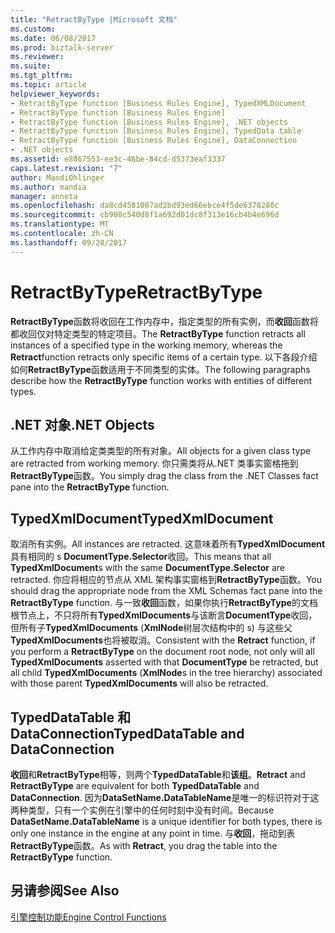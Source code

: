 ```yaml
---
title: "RetractByType |Microsoft 文档"
ms.custom: 
ms.date: 06/08/2017
ms.prod: biztalk-server
ms.reviewer: 
ms.suite: 
ms.tgt_pltfrm: 
ms.topic: article
helpviewer_keywords:
- RetractByType function [Business Rules Engine], TypedXMLDocument
- RetractByType function [Business Rules Engine]
- RetractByType function [Business Rules Engine], .NET objects
- RetractByType function [Business Rules Engine], TypedData table
- RetractByType function [Business Rules Engine], DataConnection
- .NET objects
ms.assetid: e8867553-ee3c-46be-84cd-d5373eaf3337
caps.latest.revision: "7"
author: MandiOhlinger
ms.author: mandia
manager: anneta
ms.openlocfilehash: da8cd4581007ad2bd93ed66ebce4f5de6378280c
ms.sourcegitcommit: cb908c540d8f1a692d01dc8f313e16cb4b4e696d
ms.translationtype: MT
ms.contentlocale: zh-CN
ms.lasthandoff: 09/20/2017
---
```

# <a name="retractbytype"></a><span data-ttu-id="3810d-102">RetractByType</span><span class="sxs-lookup"><span data-stu-id="3810d-102">RetractByType</span></span>
<span data-ttu-id="3810d-103">**RetractByType**函数将收回在工作内存中，指定类型的所有实例，而**收回**函数将都收回仅对特定类型的特定项目。</span><span class="sxs-lookup"><span data-stu-id="3810d-103">The **RetractByType** function retracts all instances of a specified type in the working memory, whereas the **Retract**function retracts only specific items of a certain type.</span></span> <span data-ttu-id="3810d-104">以下各段介绍如何**RetractByType**函数适用于不同类型的实体。</span><span class="sxs-lookup"><span data-stu-id="3810d-104">The following paragraphs describe how the **RetractByType** function works with entities of different types.</span></span>  
  
## <a name="net-objects"></a><span data-ttu-id="3810d-105">.NET 对象</span><span class="sxs-lookup"><span data-stu-id="3810d-105">.NET Objects</span></span>  
 <span data-ttu-id="3810d-106">从工作内存中取消给定类类型的所有对象。</span><span class="sxs-lookup"><span data-stu-id="3810d-106">All objects for a given class type are retracted from working memory.</span></span> <span data-ttu-id="3810d-107">你只需类将从.NET 类事实窗格拖到**RetractByType**函数。</span><span class="sxs-lookup"><span data-stu-id="3810d-107">You simply drag the class from the .NET Classes fact pane into the **RetractByType** function.</span></span>  
  
## <a name="typedxmldocument"></a><span data-ttu-id="3810d-108">TypedXmlDocument</span><span class="sxs-lookup"><span data-stu-id="3810d-108">TypedXmlDocument</span></span>  
 <span data-ttu-id="3810d-109">取消所有实例。</span><span class="sxs-lookup"><span data-stu-id="3810d-109">All instances are retracted.</span></span> <span data-ttu-id="3810d-110">这意味着所有**TypedXmlDocument**具有相同的 s **DocumentType.Selector**收回。</span><span class="sxs-lookup"><span data-stu-id="3810d-110">This means that all **TypedXmlDocument**s with the same **DocumentType.Selector** are retracted.</span></span> <span data-ttu-id="3810d-111">你应将相应的节点从 XML 架构事实窗格到**RetractByType**函数。</span><span class="sxs-lookup"><span data-stu-id="3810d-111">You should drag the appropriate node from the XML Schemas fact pane into the **RetractByType** function.</span></span> <span data-ttu-id="3810d-112">与一致**收回**函数，如果你执行**RetractByType**的文档根节点上，不只将所有**TypedXmlDocuments**与该断言**DocumentType**收回，但所有子**TypedXmlDocuments** (**XmlNode**树层次结构中的 s) 与这些父**TypedXmlDocuments**也将被取消。</span><span class="sxs-lookup"><span data-stu-id="3810d-112">Consistent with the **Retract** function, if you perform a **RetractByType** on the document root node, not only will all **TypedXmlDocuments** asserted with that **DocumentType** be retracted, but all child **TypedXmlDocuments** (**XmlNode**s in the tree hierarchy) associated with those parent **TypedXmlDocuments** will also be retracted.</span></span>  
  
## <a name="typeddatatable-and-dataconnection"></a><span data-ttu-id="3810d-113">TypedDataTable 和 DataConnection</span><span class="sxs-lookup"><span data-stu-id="3810d-113">TypedDataTable and DataConnection</span></span>  
 <span data-ttu-id="3810d-114">**收回**和**RetractByType**相等，则两个**TypedDataTable**和**该组**。</span><span class="sxs-lookup"><span data-stu-id="3810d-114">**Retract** and **RetractByType** are equivalent for both **TypedDataTable** and **DataConnection**.</span></span> <span data-ttu-id="3810d-115">因为**DataSetName.DataTableName**是唯一的标识符对于这两种类型，只有一个实例在引擎中的任何时刻中没有时间。</span><span class="sxs-lookup"><span data-stu-id="3810d-115">Because **DataSetName.DataTableName** is a unique identifier for both types, there is only one instance in the engine at any point in time.</span></span> <span data-ttu-id="3810d-116">与**收回**，拖动到表**RetractByType**函数。</span><span class="sxs-lookup"><span data-stu-id="3810d-116">As with **Retract**, you drag the table into the **RetractByType** function.</span></span>  
  
## <a name="see-also"></a><span data-ttu-id="3810d-117">另请参阅</span><span class="sxs-lookup"><span data-stu-id="3810d-117">See Also</span></span>  
 [<span data-ttu-id="3810d-118">引擎控制功能</span><span class="sxs-lookup"><span data-stu-id="3810d-118">Engine Control Functions</span></span>](../core/engine-control-functions.md)